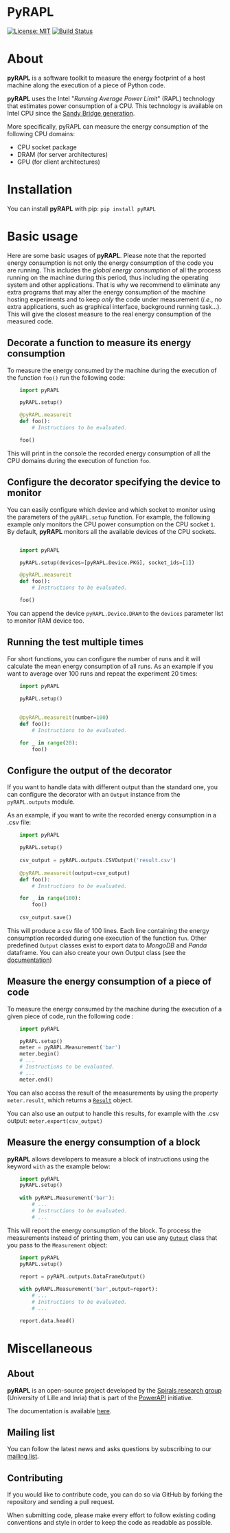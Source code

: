 # PyRAPL

[![License: MIT](https://img.shields.io/pypi/l/pyRAPL)](https://spdx.org/licenses/MIT.html)
[![Build Status](https://img.shields.io/circleci/project/github/powerapi-ng/pyRAPL.svg)](https://circleci.com/gh/powerapi-ng/pyrapl)


# About
**pyRAPL** is a software toolkit to measure the energy footprint of a host machine along the execution of a piece of Python code.

**pyRAPL** uses the Intel "_Running Average Power Limit_" (RAPL) technology that estimates power consumption of a CPU.
This technology is available on Intel CPU since the [Sandy Bridge generation](https://fr.wikipedia.org/wiki/Intel#Historique_des_microprocesseurs_produits).

More specifically, pyRAPL can measure the energy consumption of the following CPU domains:
 - CPU socket package 
 - DRAM (for server architectures)
 - GPU (for client architectures)

# Installation

You can install **pyRAPL** with pip: `pip install pyRAPL`

# Basic usage

Here are some basic usages of **pyRAPL**. Please note that the reported energy consumption is not only the energy consumption of the code you are running. This includes the _global energy consumption_ of all the process running on the machine during this period, thus including the operating system and other applications.
That is why we recommend to eliminate any extra programs that may alter the energy consumption of the machine hosting experiments and to keep _only_ the code under measurement (_i.e._, no extra applications, such as graphical interface, background running task...). This will give the closest measure to the real energy consumption of the measured code.

## Decorate a function to measure its energy consumption

To measure the energy consumed by the machine during the execution of the function `foo()` run the following code:
```python
	import pyRAPL

	pyRAPL.setup() 

	@pyRAPL.measureit
	def foo():
		# Instructions to be evaluated.

	foo()
```

This will print in the console the recorded energy consumption of all the CPU domains during the execution of function `foo`.

## Configure the decorator specifying the device to monitor

You can easily configure which device and which socket to monitor using the parameters of the `pyRAPL.setup` function. 
For example, the following example only monitors the CPU power consumption on the CPU socket `1`.
By default, **pyRAPL** monitors all the available devices of the CPU sockets.
```python

	import pyRAPL

	pyRAPL.setup(devices=[pyRAPL.Device.PKG], socket_ids=[1])

	@pyRAPL.measureit
	def foo():
		# Instructions to be evaluated.

	foo()	
```

You can append the device `pyRAPL.Device.DRAM` to the `devices` parameter list to monitor RAM device too. 

## Running the test multiple times 

For short functions, you can configure the number of runs and it will calculate the mean energy consumption of all runs. 
As an example if you want to average over 100 runs and repeat the experiment 20 times:
```python
	import pyRAPL

	pyRAPL.setup()
	
	
	@pyRAPL.measureit(number=100)
	def foo():
		# Instructions to be evaluated.

	for _ in range(20):
		foo()
```	

## Configure the output of the decorator

If you want to handle data with different output than the standard one, you can configure the decorator with an `Output` instance from the `pyRAPL.outputs` module.

As an example, if you want to write the recorded energy consumption in a .csv file:
```python
	import pyRAPL

	pyRAPL.setup()
	
	csv_output = pyRAPL.outputs.CSVOutput('result.csv')
	
	@pyRAPL.measureit(output=csv_output)
	def foo():
		# Instructions to be evaluated.

	for _ in range(100):
		foo()
		
	csv_output.save()
```

This will produce a csv file of 100 lines. Each line containing the energy
consumption recorded during one execution of the function `fun`.
Other predefined `Output` classes exist to export data to *MongoDB* and *Panda*
dataframe.
You can also create your own Output class (see the
[documentation](https://pyrapl.readthedocs.io/en/latest/Outputs_API.html))

## Measure the energy consumption of a piece of code

To measure the energy consumed by the machine during the execution of a given
piece of code, run the following code :
```python
	import pyRAPL

	pyRAPL.setup()
	meter = pyRAPL.Measurement('bar')
	meter.begin()
	# ...
	# Instructions to be evaluated.
	# ...
	meter.end()
```

You can also access the result of the measurements by using the property `meter.result`, which returns a [`Result`](https://pyrapl.readthedocs.io/en/latest/API.html#pyRAPL.Result) object.

You can also use an output to handle this results, for example with the .csv output: `meter.export(csv_output)`

## Measure the energy consumption of a block 

**pyRAPL** allows developers to measure a block of instructions using the keyword  ```with```  as the example below: 
```python
	import pyRAPL
	pyRAPL.setup()
	
	with pyRAPL.Measurement('bar'):
		# ...
		# Instructions to be evaluated.
		# ...
```

This will report the energy consumption of the block. To process the measurements instead of printing them, you can use any [`Output`](https://pyrapl.readthedocs.io/en/latest/Outputs_API.html) class that you pass to the `Measurement` object:
```python
	import pyRAPL
	pyRAPL.setup()
	
	report = pyRAPL.outputs.DataFrameOutput()

	with pyRAPL.Measurement('bar',output=report):
		# ...
		# Instructions to be evaluated.
		# ...

	report.data.head()
```

# Miscellaneous

## About

**pyRAPL** is an open-source project developed by the [Spirals research group](https://team.inria.fr/spirals) (University of Lille and Inria) that is part of the [PowerAPI](http://powerapi.org) initiative.

The documentation is available [here](https://pyrapl.readthedocs.io/en/latest/).

## Mailing list

You can follow the latest news and asks questions by subscribing to our <a href="mailto:sympa@inria.fr?subject=subscribe powerapi">mailing list</a>.

## Contributing

If you would like to contribute code, you can do so via GitHub by forking the repository and sending a pull request.

When submitting code, please make every effort to follow existing coding conventions and style in order to keep the code as readable as possible.
